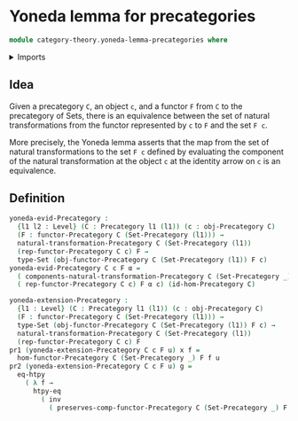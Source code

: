 # Yoneda lemma for precategories

```agda
module category-theory.yoneda-lemma-precategories where
```

<details><summary>Imports</summary>

```agda
open import category-theory.functors-precategories
open import category-theory.natural-transformations-precategories
open import category-theory.precategories
open import category-theory.representable-functors-precategories

open import foundation-core.homotopies
open import foundation-core.identity-types

open import foundation.dependent-pair-types
open import foundation.function-extensionality
open import foundation.sets
open import foundation.universe-levels
```

</details>

## Idea

Given a precategory `C`, an object `c`, and a functor `F` from `C` to the
precategory of Sets, there is an equivalence between the set of natural
transformations from the functor represented by `c` to `F` and the set `F c`.

More precisely, the Yoneda lemma asserts that the map from the set of natural
transformations to the set `F c` defined by evaluating the component of the
natural transformation at the object `c` at the identity arrow on `c` is an
equivalence.

## Definition

```agda
yoneda-evid-Precategory :
  {l1 l2 : Level} (C : Precategory l1 (l1)) (c : obj-Precategory C)
  (F : functor-Precategory C (Set-Precategory (l1))) →
  natural-transformation-Precategory C (Set-Precategory (l1))
  (rep-functor-Precategory C c) F →
  type-Set (obj-functor-Precategory C (Set-Precategory (l1)) F c)
yoneda-evid-Precategory C c F α =
  ( components-natural-transformation-Precategory C (Set-Precategory _)
  ( rep-functor-Precategory C c) F α c) (id-hom-Precategory C)

yoneda-extension-Precategory :
  {l1 : Level} (C : Precategory l1 (l1)) (c : obj-Precategory C)
  (F : functor-Precategory C (Set-Precategory (l1))) →
  type-Set (obj-functor-Precategory C (Set-Precategory (l1)) F c) →
  natural-transformation-Precategory C (Set-Precategory (l1))
  (rep-functor-Precategory C c) F
pr1 (yoneda-extension-Precategory C c F u) x f =
  hom-functor-Precategory C (Set-Precategory _) F f u
pr2 (yoneda-extension-Precategory C c F u) g =
  eq-htpy
    ( λ f →
      htpy-eq
        ( inv
          ( preserves-comp-functor-Precategory C (Set-Precategory _) F g f)) u)
```
